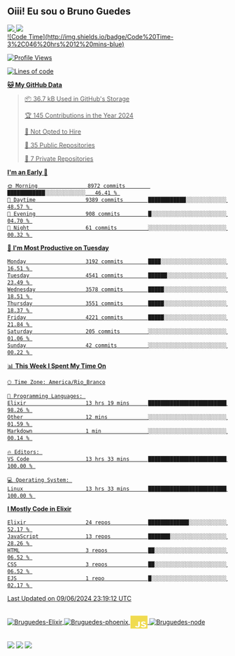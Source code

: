 ## Oiii! Eu sou o Bruno Guedes
 <div>
  <a href="https://github.com/bruguedes">
  <img height="180em" src="https://github-readme-stats.vercel.app/api?username=bruguedes&show_icons=true&theme=dark&include_all_commits=true&count_private=true"/>
  <img height="180em" src="https://github-readme-stats.vercel.app/api/top-langs/?username=bruguedes&layout=compact&langs_count=7&theme=dark"/>
</div>
<div>
  <!--START_SECTION:waka-->
![Code Time](http://img.shields.io/badge/Code%20Time-3%2C046%20hrs%2012%20mins-blue)

![Profile Views](http://img.shields.io/badge/Profile%20Views-1-blue)

![Lines of code](https://img.shields.io/badge/From%20Hello%20World%20I%27ve%20Written-4.3%20million%20lines%20of%20code-blue)

**🐱 My GitHub Data** 

> 📦 36.7 kB Used in GitHub's Storage 
 > 
> 🏆 145 Contributions in the Year 2024
 > 
> 🚫 Not Opted to Hire
 > 
> 📜 35 Public Repositories 
 > 
> 🔑 7 Private Repositories 
 > 
**I'm an Early 🐤** 

```text
🌞 Morning                8972 commits        ████████████░░░░░░░░░░░░░   46.41 % 
🌆 Daytime                9389 commits        ████████████░░░░░░░░░░░░░   48.57 % 
🌃 Evening                908 commits         █░░░░░░░░░░░░░░░░░░░░░░░░   04.70 % 
🌙 Night                  61 commits          ░░░░░░░░░░░░░░░░░░░░░░░░░   00.32 % 
```
📅 **I'm Most Productive on Tuesday** 

```text
Monday                   3192 commits        ████░░░░░░░░░░░░░░░░░░░░░   16.51 % 
Tuesday                  4541 commits        ██████░░░░░░░░░░░░░░░░░░░   23.49 % 
Wednesday                3578 commits        █████░░░░░░░░░░░░░░░░░░░░   18.51 % 
Thursday                 3551 commits        █████░░░░░░░░░░░░░░░░░░░░   18.37 % 
Friday                   4221 commits        █████░░░░░░░░░░░░░░░░░░░░   21.84 % 
Saturday                 205 commits         ░░░░░░░░░░░░░░░░░░░░░░░░░   01.06 % 
Sunday                   42 commits          ░░░░░░░░░░░░░░░░░░░░░░░░░   00.22 % 
```


📊 **This Week I Spent My Time On** 

```text
🕑︎ Time Zone: America/Rio_Branco

💬 Programming Languages: 
Elixir                   13 hrs 19 mins      █████████████████████████   98.26 % 
Other                    12 mins             ░░░░░░░░░░░░░░░░░░░░░░░░░   01.59 % 
Markdown                 1 min               ░░░░░░░░░░░░░░░░░░░░░░░░░   00.14 % 

🔥 Editors: 
VS Code                  13 hrs 33 mins      █████████████████████████   100.00 % 

💻 Operating System: 
Linux                    13 hrs 33 mins      █████████████████████████   100.00 % 
```

**I Mostly Code in Elixir** 

```text
Elixir                   24 repos            █████████████░░░░░░░░░░░░   52.17 % 
JavaScript               13 repos            ███████░░░░░░░░░░░░░░░░░░   28.26 % 
HTML                     3 repos             ██░░░░░░░░░░░░░░░░░░░░░░░   06.52 % 
CSS                      3 repos             ██░░░░░░░░░░░░░░░░░░░░░░░   06.52 % 
EJS                      1 repo              █░░░░░░░░░░░░░░░░░░░░░░░░   02.17 % 
```




 Last Updated on 09/06/2024 23:19:12 UTC
<!--END_SECTION:waka-->
</div>
<div style="display: inline_block"><br>
  <img align="center" alt="Bruguedes-Elixir" height="30" width="40" src="https://cdn.jsdelivr.net/gh/devicons/devicon/icons/elixir/elixir-original.svg">
   <img align="center" alt="Bruguedes-phoenix" height="30" width="40" src="https://cdn.jsdelivr.net/gh/devicons/devicon/icons/phoenix/phoenix-original.svg">
  <img align="center" alt="Bruguedes-JavaScript" height="30" width="40" src="https://raw.githubusercontent.com/devicons/devicon/master/icons/javascript/javascript-plain.svg">
  <img align="center" alt="Bruguedes-node" height="30" width="40" src="https://cdn.jsdelivr.net/gh/devicons/devicon/icons/nodejs/nodejs-plain.svg">

</div>

  ##

<div>
  <a href="https://instagram.com/bruguedes21" target="_blank"><img src="https://img.shields.io/badge/-Instagram-%23E4405F?style=for-the-badge&logo=instagram&logoColor=white" target="_blank"></a>
  <a href="https://www.linkedin.com/in/bruguesil/" target="_blank"><img src="https://img.shields.io/badge/-LinkedIn-%230077B5?style=for-the-badge&logo=linkedin&logoColor=white" target="_blank"></a>
  <a href="https://t.me/bruguesil" target="_blank"><img src="https://img.shields.io/badge/Telegram-2CA5E0?style=for-the-badge&logo=telegram&logoColor=white" target="_blank"></a>

</div>
